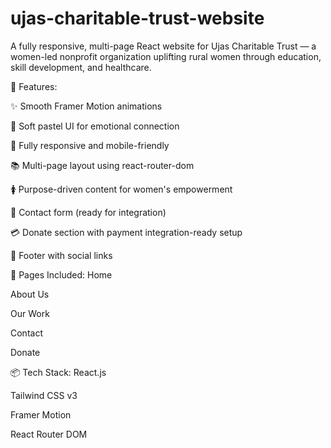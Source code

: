 # ujas-charitable-trust-website
A fully responsive, multi-page React website for Ujas Charitable Trust — a women-led nonprofit organization uplifting rural women through education, skill development, and healthcare.


🔧 Features:

✨ Smooth Framer Motion animations

🎨 Soft pastel UI for emotional connection

📱 Fully responsive and mobile-friendly

📚 Multi-page layout using react-router-dom

🚺 Purpose-driven content for women's empowerment

📩 Contact form (ready for integration)

💳 Donate section with payment integration-ready setup

🔗 Footer with social links

📂 Pages Included:
Home

About Us

Our Work

Contact

Donate

📦 Tech Stack:
React.js

Tailwind CSS v3

Framer Motion

React Router DOM
